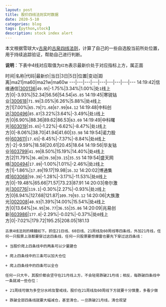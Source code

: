 ```yaml
---
layout: post
title: 股价四线法则实时数据
date: 2020-5-10
categories: blog
tags: [python,stock]
description: stock index alert
---
```



本文根据雪球大v[古泉](https://xueqiu.com/u/7148646888)的[古泉四线法则](https://xueqiu.com/7148646888/130498192)，计算了自己的一些自选股当前所处位置，用于持续追踪验证，帮助自己进行判断。

**说明**：下表中4线对应取值为`红色`表示最新价处于对应指标上方，属正面

时间|名称|代码|最新价|当日|3日|5日|位置|变动|距离|ma21|ma60|ma21w|ma60w
---|---|---|---|---|---|---|---|---
14:19:42|信维通信|[300136](https://xueqiu.com/S/SZ300136)|`49.95`|-1.75%|3.34%|1.00%|处`1`线上方|0|-3.93%|52.34|56.56|54.54|`45.85`
14:19:45|寒锐钴业|[300618](https://xueqiu.com/S/SZ300618)|`71.99`|3.05%|6.26%|5.88%|处`4`线上方|1|7.00%|`65.79`|`71.68`|`67.99`|`64.12`
14:19:48|中科创达|[300496](https://xueqiu.com/S/SZ300496)|`85.87`|3.22%|3.64%|-3.49%|处`1`线上方|0|6.90%|88.36|89.62|86.53|`63.69`
14:19:49|中科曙光|[603019](https://xueqiu.com/S/SH603019)|`35.65`|-1.22%|-6.62%|-8.47%|处`1`线上方|0|-8.06%|38.70|41.94|41.60|`33.98`
14:19:54|诺力股份|[603611](https://xueqiu.com/S/SH603611)|`17.65`|-8.45%|-7.37%|-8.84%|处`0`线上方|-2|-9.59%|18.58|20.61|20.45|18.64
14:19:56|华友钴业|[603799](https://xueqiu.com/S/SH603799)|`41.99`|8.50%|15.19%|14.40%|处`4`线上方|2|11.79%|`36.40`|`39.50`|`39.15`|`35.55`
14:19:54|盛天网络|[300494](https://xueqiu.com/S/SZ300494)|`17.89`|-1.00%|1.01%|-2.46%|处`2`线上方|1|-1.86%|`17.89`|19.17|19.98|`16.32`
14:20:02|博通集成|[603068](https://xueqiu.com/S/SH603068)|`59.39`|-1.28%|-3.17%|-11.53%|处`0`线上方|0|-19.48%|65.66|71.57|73.23|87.91
14:20:03|帝尔激光|[300776](https://xueqiu.com/S/SZ300776)|`119.1`|-0.30%|2.27%|-0.93%|处`2`线上方|0|6.94%|127.68|121.87|`109.79`|`93.12`
14:20:06|大族激光|[002008](https://xueqiu.com/S/SZ002008)|`40.93`|1.39%|14.00%|15.54%|处`4`线上方|0|13.64%|`34.95`|`36.77`|`36.55`|`35.86`
14:20:09|兆易创新|[603986](https://xueqiu.com/S/SH603986)|`177.0`|-2.29%|-0.02%|-0.37%|处`0`线上方|0|-7.02%|179.72|195.25|208.05|181.13

```
古泉4线法则的精髓如下。抓住21日线、60日线、21周线及60周线等四条线，外加21月线，任何一只股票上涨都要穿过这四条线，任何一只股票要想爆雷也要先下穿过这四条线：

+ 当股价爬上四条线中的两条可以少量建仓

+ 爬上四条线中的三条可以加大仓位

+ 爬上四条线中的四条可以全仓

任何一只大牛，其股价都会坚守在21月线上方，不会轻易跌破21月线；相反，每跌破四条线中一条就减一些仓位：

+ 21周线可做为多空分水岭及警戒线，股价在21周线及60周线下方就要十分慎重，多看少做

+ 跌破全部四条线就要大幅减仓，甚至清仓，一旦跌破21月线，清仓观望
```